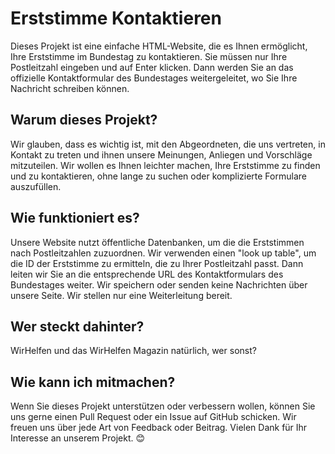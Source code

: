 # Erststimme Kontaktieren

Dieses Projekt ist eine einfache HTML-Website, die es Ihnen ermöglicht, Ihre Erststimme im Bundestag zu kontaktieren. Sie müssen nur Ihre Postleitzahl eingeben und auf Enter klicken. Dann werden Sie an das offizielle Kontaktformular des Bundestages weitergeleitet, wo Sie Ihre Nachricht schreiben können.

## Warum dieses Projekt?

Wir glauben, dass es wichtig ist, mit den Abgeordneten, die uns vertreten, in Kontakt zu treten und ihnen unsere Meinungen, Anliegen und Vorschläge mitzuteilen. Wir wollen es Ihnen leichter machen, Ihre Erststimme zu finden und zu kontaktieren, ohne lange zu suchen oder komplizierte Formulare auszufüllen.

## Wie funktioniert es?

Unsere Website nutzt öffentliche Datenbanken, um die die Erststimmen nach Postleitzahlen zuzuordnen. Wir verwenden einen "look up table", um die ID der Erststimme zu ermitteln, die zu Ihrer Postleitzahl passt. Dann leiten wir Sie an die entsprechende URL des Kontaktformulars des Bundestages weiter. Wir speichern oder senden keine Nachrichten über unsere Seite. Wir stellen nur eine Weiterleitung bereit.

## Wer steckt dahinter?

WirHelfen und das WirHelfen Magazin natürlich, wer sonst? 


## Wie kann ich mitmachen?

Wenn Sie dieses Projekt unterstützen oder verbessern wollen, können Sie uns gerne einen Pull Request oder ein Issue auf GitHub schicken. Wir freuen uns über jede Art von Feedback oder Beitrag. Vielen Dank für Ihr Interesse an unserem Projekt. 😊
